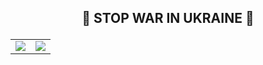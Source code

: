 ## <p align="center">:stop_sign: STOP WAR IN UKRAINE :stop_sign: </p>
<table align="center">
  <tr>
    <td align="center" style="padding=0;width=50%;">
      <a href="https://github.com/iArtorias?tab=repositories">
        <img align="center" src="https://github-readme-stats-final.vercel.app/api?username=iArtorias&theme=dark&hide_border=true&bg_color=00000000&show_icons=true&count_private=true&include_all_commits=false">
      </a>
    </td>
    <td align="center" style="padding=0;width=50%;">
      <a href="https://github.com/iArtorias?tab=repositories">
        <img align="center" style="padding=0;" src="http://github-readme-stats-final.vercel.app/api/top-langs/?username=iArtorias&layout=compact&show_icons=true&title_color=ffffff&text_color=9f9f9f&bg_color=00000000&hide_border=true&icon_color=00000000&count_private=true&exclude_repo=GTAV_decompiled_scripts,xenforo,volkstuin,patriciasnc" />
      </a>
    </td>
  </tr>
</table>
